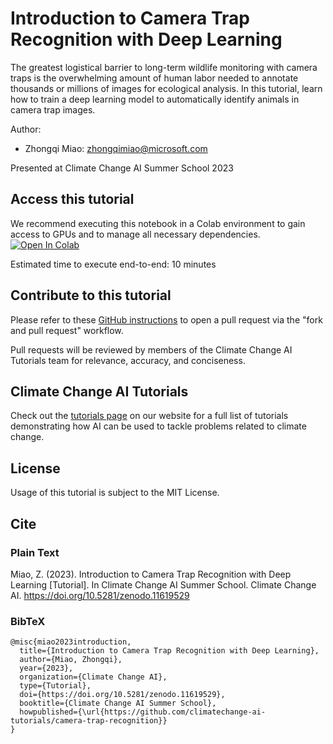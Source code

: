 # Introduction to Camera Trap Recognition with Deep Learning
The greatest logistical barrier to long-term wildlife monitoring with camera traps is the overwhelming amount of human labor needed to annotate thousands or millions of images for ecological analysis. In this tutorial, learn how to train a deep learning model to automatically identify animals in camera trap images.

Author: 
* Zhongqi Miao: zhongqimiao@microsoft.com

Presented at Climate Change AI Summer School 2023

## Access this tutorial

We recommend executing this notebook in a Colab environment to gain access to GPUs and to manage all necessary dependencies. <a target="_blank" href="https://colab.research.google.com/github/climatechange-ai-tutorials/camera-trap-recognition/blob/main/CCAI6_CameraTrapRecognition.ipynb">
  <img src="https://colab.research.google.com/assets/colab-badge.svg" alt="Open In Colab"/>
</a>

Estimated time to execute end-to-end: 10 minutes 

## Contribute to this tutorial

Please refer to these [GitHub instructions](https://docs.github.com/en/get-started/exploring-projects-on-github/contributing-to-a-project#about-forking) to open a pull request via the "fork and pull request" workflow. 

Pull requests will be reviewed by members of the Climate Change AI Tutorials team for relevance, accuracy, and conciseness.

## Climate Change AI Tutorials
Check out the [tutorials page](https://www.climatechange.ai/tutorials?) on our website for a full list of tutorials demonstrating how AI can be used to tackle problems related to climate change.

## License
Usage of this tutorial is subject to the MIT License.

## Cite

### Plain Text
Miao, Z. (2023). Introduction to Camera Trap Recognition with Deep Learning [Tutorial]. In Climate Change AI Summer School. Climate Change AI. https://doi.org/10.5281/zenodo.11619529

### BibTeX

```
@misc{miao2023introduction,
  title={Introduction to Camera Trap Recognition with Deep Learning},
  author={Miao, Zhongqi},
  year={2023},
  organization={Climate Change AI},
  type={Tutorial},
  doi={https://doi.org/10.5281/zenodo.11619529},
  booktitle={Climate Change AI Summer School},
  howpublished={\url{https://github.com/climatechange-ai-tutorials/camera-trap-recognition}}
}
```
